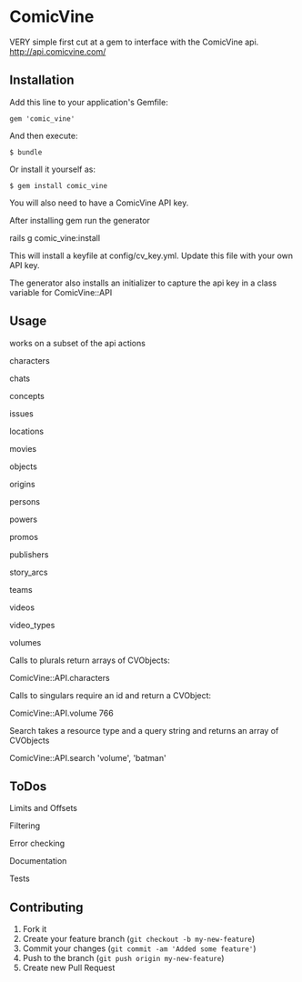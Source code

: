 # ComicVine

VERY simple first cut at a gem to interface with the ComicVine api.  http://api.comicvine.com/

## Installation

Add this line to your application's Gemfile:

    gem 'comic_vine'

And then execute:

    $ bundle

Or install it yourself as:

    $ gem install comic_vine
    
You will also need to have a ComicVine API key.

After installing gem run the generator

rails g comic_vine:install

This will install a keyfile at config/cv_key.yml.  Update this file with your own API key.

The generator also installs an initializer to capture the api key in a class variable for ComicVine::API

## Usage

works on a subset of the api actions

characters

chats

concepts

issues

locations

movies

objects

origins

persons

powers

promos

publishers

story_arcs

teams

videos

video_types

volumes


Calls to plurals return arrays of CVObjects:

ComicVine::API.characters

Calls to singulars require an id and return a CVObject:

ComicVine::API.volume 766

Search takes a resource type and a query string and returns an array of CVObjects

ComicVine::API.search 'volume', 'batman'

## ToDos
Limits and Offsets

Filtering

Error checking

Documentation

Tests

## Contributing

1. Fork it
2. Create your feature branch (`git checkout -b my-new-feature`)
3. Commit your changes (`git commit -am 'Added some feature'`)
4. Push to the branch (`git push origin my-new-feature`)
5. Create new Pull Request

